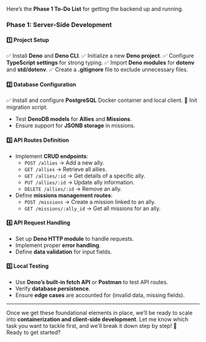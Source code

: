 Here’s the **Phase 1 To-Do List** for getting the backend up and running.

### **Phase 1: Server-Side Development**

#### **1️⃣ Project Setup**

✅ Install **Deno** and **Deno CLI**.
✅ Initialize a new **Deno project**.
✅ Configure **TypeScript settings** for strong typing.
✅ Import **Deno modules** for **dotenv** and **std/dotenv**.
✅ Create a **.gitignore** file to exclude unnecessary files.

#### **2️⃣ Database Configuration**

✅ Install and configure **PostgreSQL** Docker container and local client.
🚧 Init migration script.
- Test **DenoDB models** for **Allies** and **Missions**.
- Ensure support for **JSONB storage** in missions.

#### **3️⃣ API Routes Definition**

- Implement **CRUD endpoints**:
  - `POST /allies` → Add a new ally.
  - `GET /allies` → Retrieve all allies.
  - `GET /allies/:id` → Get details of a specific ally.
  - `PUT /allies/:id` → Update ally information.
  - `DELETE /allies/:id` → Remove an ally.
- Define **missions management routes**:
  - `POST /missions` → Create a mission linked to an ally.
  - `GET /missions/:ally_id` → Get all missions for an ally.

#### **4️⃣ API Request Handling**

- Set up **Deno HTTP module** to handle requests.
- Implement proper **error handling**.
- Define **data validation** for input fields.

#### **5️⃣ Local Testing**

- Use **Deno’s built-in fetch API** or **Postman** to test API routes.
- Verify **database persistence**.
- Ensure **edge cases** are accounted for (invalid data, missing fields).

---

Once we get these foundational elements in place, we’ll be ready to scale into **containerization and client-side development**. Let me know which task you want to tackle first, and we'll break it down step by step! 🚀  
Ready to get started?
